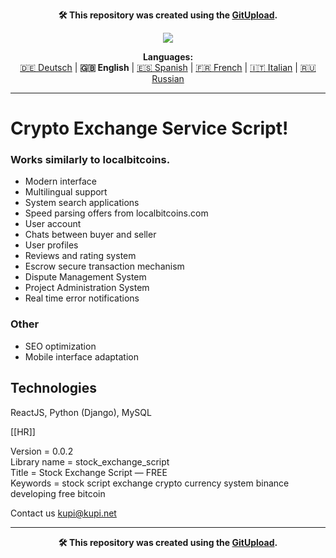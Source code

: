<p align="center"><b>🛠️ This repository was created using the <a href="https://gitupload.com">GitUpload</a>.</b></p>
<p align="center"><a href="https://kupi.net"><img src="https://github.com/markolofsen/stock_exchange_script//blob/master/.banners/banner_en.png?raw=1" /></a></p>
<p align="center"><b>Languages:</b><br /><a href="https://github.com/markolofsen/stock_exchange_script/blob/master/README_de.md">🇩🇪 Deutsch</a> | <b>🇬🇧 English</b> | <a href="https://github.com/markolofsen/stock_exchange_script/blob/master/README_es.md">🇪🇸 Spanish</a> | <a href="https://github.com/markolofsen/stock_exchange_script/blob/master/README_fr.md">🇫🇷 French</a> | <a href="https://github.com/markolofsen/stock_exchange_script/blob/master/README_it.md">🇮🇹 Italian</a> | <a href="https://github.com/markolofsen/stock_exchange_script/blob/master/README_ru.md">🇷🇺 Russian</a></p>

---

# Crypto Exchange Service Script!
### Works similarly to localbitcoins.

* Modern interface
* Multilingual support
* System search applications
* Speed parsing offers from localbitcoins.com
* User account
* Chats between buyer and seller
* User profiles
* Reviews and rating system
* Escrow secure transaction mechanism
* Dispute Management System
* Project Administration System
* Real time error notifications


### Other
* SEO optimization
* Mobile interface adaptation

## Technologies
ReactJS, Python (Django), MySQL

[[HR]]

Version = 0.0.2 <br />
Library name = stock_exchange_script <br />
Title = Stock Exchange Script — FREE <br />
Keywords = stock script exchange crypto currency system binance developing free bitcoin <br />


Contact us kupi@kupi.net

    

---

<p align="center"><b>🛠️ This repository was created using the <a href="https://gitupload.com">GitUpload</a>.</b></p>